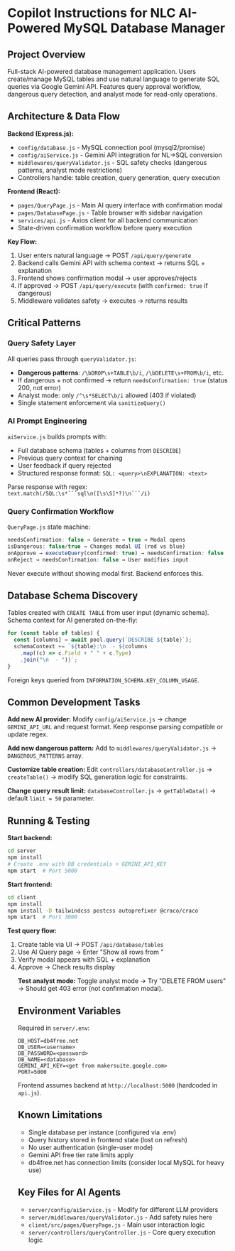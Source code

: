 # Copilot Instructions for NLC AI-Powered MySQL Database Manager

## Project Overview

Full-stack AI-powered database management application. Users create/manage MySQL tables and use natural language to generate SQL queries via Google Gemini API. Features query approval workflow, dangerous query detection, and analyst mode for read-only operations.

## Architecture & Data Flow

**Backend (Express.js):**

- `config/database.js` - MySQL connection pool (mysql2/promise)
- `config/aiService.js` - Gemini API integration for NL→SQL conversion
- `middlewares/queryValidator.js` - SQL safety checks (dangerous patterns, analyst mode restrictions)
- Controllers handle: table creation, query generation, query execution

**Frontend (React):**

- `pages/QueryPage.js` - Main AI query interface with confirmation modal
- `pages/DatabasePage.js` - Table browser with sidebar navigation
- `services/api.js` - Axios client for all backend communication
- State-driven confirmation workflow before query execution

**Key Flow:**

1. User enters natural language → POST `/api/query/generate`
2. Backend calls Gemini API with schema context → returns SQL + explanation
3. Frontend shows confirmation modal → user approves/rejects
4. If approved → POST `/api/query/execute` (with `confirmed: true` if dangerous)
5. Middleware validates safety → executes → returns results

## Critical Patterns

### Query Safety Layer

All queries pass through `queryValidator.js`:

- **Dangerous patterns**: `/\bDROP\s+TABLE\b/i`, `/\bDELETE\s+FROM\b/i`, etc.
- If dangerous + not confirmed → return `needsConfirmation: true` (status 200, not error)
- Analyst mode: only `/^\s*SELECT\b/i` allowed (403 if violated)
- Single statement enforcement via `sanitizeQuery()`

### AI Prompt Engineering

`aiService.js` builds prompts with:

- Full database schema (tables + columns from `DESCRIBE`)
- Previous query context for chaining
- User feedback if query rejected
- Structured response format: `SQL: <query>\nEXPLANATION: <text>`

Parse response with regex: ` text.match(/SQL:\s*```sql\n([\s\S]*?)\n```/i) `

### Query Confirmation Workflow

`QueryPage.js` state machine:

```javascript
needsConfirmation: false → Generate → true → Modal opens
isDangerous: false/true → Changes modal UI (red vs blue)
onApprove → executeQuery(confirmed: true) → needsConfirmation: false
onReject → needsConfirmation: false → User modifies input
```

Never execute without showing modal first. Backend enforces this.

## Database Schema Discovery

Tables created with `CREATE TABLE` from user input (dynamic schema).
Schema context for AI generated on-the-fly:

```javascript
for (const table of tables) {
  const [columns] = await pool.query(`DESCRIBE ${table}`);
  schemaContext += `${table}:\n  - ${columns
    .map((c) => c.Field + " " + c.Type)
    .join("\n  - ")}`;
}
```

Foreign keys queried from `INFORMATION_SCHEMA.KEY_COLUMN_USAGE`.

## Common Development Tasks

**Add new AI provider:**
Modify `config/aiService.js` → change `GEMINI_API_URL` and request format. Keep response parsing compatible or update regex.

**Add new dangerous pattern:**
Add to `middlewares/queryValidator.js` → `DANGEROUS_PATTERNS` array.

**Customize table creation:**
Edit `controllers/databaseController.js` → `createTable()` → modify SQL generation logic for constraints.

**Change query result limit:**
`databaseController.js` → `getTableData()` → default `limit = 50` parameter.

## Running & Testing

**Start backend:**

```bash
cd server
npm install
# Create .env with DB credentials + GEMINI_API_KEY
npm start  # Port 5000
```

**Start frontend:**

```bash
cd client
npm install
npm install -D tailwindcss postcss autoprefixer @craco/craco
npm start  # Port 3000
```

**Test query flow:**

1. Create table via UI → POST `/api/database/tables`
2. Use AI Query page → Enter "Show all rows from <table>"
3. Verify modal appears with SQL + explanation
4. Approve → Check results display

**Test analyst mode:**
Toggle analyst mode → Try "DELETE FROM users" → Should get 403 error (not confirmation modal).

## Environment Variables

Required in `server/.env`:

```
DB_HOST=db4free.net
DB_USER=<username>
DB_PASSWORD=<password>
DB_NAME=<database>
GEMINI_API_KEY=<get from makersuite.google.com>
PORT=5000
```

Frontend assumes backend at `http://localhost:5000` (hardcoded in `api.js`).

## Known Limitations

- Single database per instance (configured via .env)
- Query history stored in frontend state (lost on refresh)
- No user authentication (single-user mode)
- Gemini API free tier rate limits apply
- db4free.net has connection limits (consider local MySQL for heavy use)

## Key Files for AI Agents

- `server/config/aiService.js` - Modify for different LLM providers
- `server/middlewares/queryValidator.js` - Add safety rules here
- `client/src/pages/QueryPage.js` - Main user interaction logic
- `server/controllers/queryController.js` - Core query execution logic
